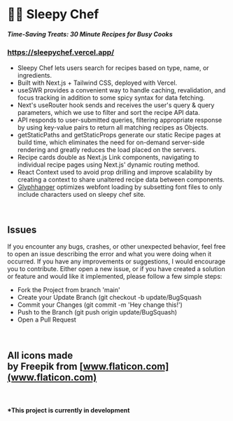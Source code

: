 # 👩‍🍳 Sleepy Chef

##### Time-Saving Treats: 30 Minute Recipes for Busy Cooks

### https://sleepychef.vercel.app/

- Sleepy Chef lets users search for recipes based on type, name, or ingredients.
- Built with Next.js + Tailwind CSS, deployed with Vercel.
- useSWR provides a convenient way to handle caching, revalidation, and focus tracking in addition to some spicy syntax for data fetching.
- Next's useRouter hook sends and receives the user's query & query parameters, which we use to filter and sort the recipe API data.
- API responds to user-submitted queries, filtering appropriate response by using key-value pairs to return all matching recipes as Objects.
- getStaticPaths and getStaticProps generate our static Recipe pages at build time, which eliminates the need for on-demand server-side rendering and greatly reduces the load placed on the servers.
- Recipe cards double as Next.js Link components, navigating to individual recipe pages using Next.js' dynamic routing method.
- React Context used to avoid prop drilling and improve scalability by creating a context to share unaltered recipe data between components.
- [Glyphhanger](https://github.com/soundwanders/sleepy-chef/blob/main/glyphhanger-experiment.md) optimizes webfont loading by subsetting font files to only include characters used on sleepy chef site.

<br/>

## Issues

If you encounter any bugs, crashes, or other unexpected behavior, feel free to open an issue describing the error and what you were doing when it occurred. If you have any improvements or suggestions, I would encourage you to contribute. Either open a new issue, or if you have created a solution or feature and would like it implemented, please follow a few simple steps:
-    Fork the Project from branch 'main'
-    Create your Update Branch (git checkout -b update/BugSquash
-    Commit your Changes (git commit -m 'Hey change this!')
-    Push to the Branch (git push origin update/BugSquash)
-    Open a Pull Request

<br/>

## All icons made by Freepik from [www.flaticon.com](www.flaticon.com)

<br/>

#### __*This project is currently in development__
